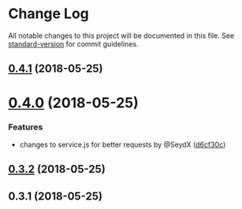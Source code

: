 # Change Log

All notable changes to this project will be documented in this file. See [standard-version](https://github.com/conventional-changelog/standard-version) for commit guidelines.

<a name="0.4.1"></a>
## [0.4.1](https://github.com/NicolaiSchmid/tr064/compare/v0.4.0...v0.4.1) (2018-05-25)



<a name="0.4.0"></a>
# [0.4.0](https://github.com/NicolaiSchmid/tr064/compare/v0.3.2...v0.4.0) (2018-05-25)


### Features

* changes to service.js for better requests by @SeydX ([d6cf30c](https://github.com/NicolaiSchmid/tr064/commit/d6cf30c))



<a name="0.3.2"></a>

## [0.3.2](https://github.com/NicolaiSchmid/tr064/compare/v0.3.1...v0.3.2) (2018-05-25)

<a name="0.3.1"></a>

## 0.3.1 (2018-05-25)
